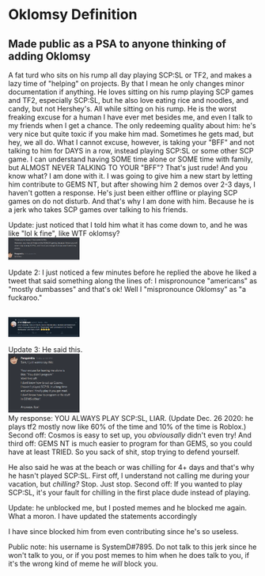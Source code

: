 # Oklomsy Definition
## Made public as a PSA to anyone thinking of adding Oklomsy
A fat turd who sits on his rump all day playing SCP:SL or TF2, and makes a lazy time of "helping" on projects. By that I mean he only changes minor documentation if anything. He loves sitting on his rump playing SCP games and TF2, especially SCP:SL, but he also love eating rice and noodles, and candy, but not Hershey's. All while sitting on his rump. He is the worst freaking excuse for a human I have ever met besides me, and even I talk to my friends when I get a chance. The only redeeming quality about him: he's very nice but quite toxic if you make him mad. Sometimes he gets mad, but hey, we all do. What I cannot excuse, however, is taking your "BFF" and not talking to him for DAYS in a row, instead playing SCP:SL or some other SCP game. I can understand having SOME time alone or SOME time with family, but ALMOST NEVER TALKING TO YOUR "BFF"? That's just rude! And you know what? I am done with it. I was going to give him a new start by letting him contribute to GEMS NT, but after showing him 2 demos over 2-3 days,  I haven't gotten a response. He's just been either offline or playing SCP games on do not disturb. And that's why I am done with him. Because he is a jerk who takes SCP games over talking to his friends.

Update: just noticed that I told him what it has come down to, and he was like "lol k fine", like WTF oklomsy?
<br><img src="wtfoklomsywhy.PNG" style="width: 15vw;"><br>

Update 2: I just noticed a few minutes before he replied the above he liked a tweet that said something along the lines of: I mispronounce "americans" as "mostly dumbasses" and that's ok! Well I "mispronounce Oklomsy" as "a fuckaroo."

<br><img src="efufbufiefebiu.PNG" style="width: 15vw;"><br>

Update 3: He said this.
<br><img src="aifsdf.PNG" style="width: 15vw;"><br>
My response: YOU ALWAYS PLAY SCP:SL, LIAR. (Update Dec. 26 2020: he plays tf2 mostly now like 60% of the time and 10% of the time is Roblox.) Second off: Cosmos is easy to set up, you *obviousally* didn't even try! And third off: GEMS NT is much easier to program for than GEMS, so you could have at least TRIED. So you sack of shit, stop trying to defend yourself.

He also said he was at the beach or was chilling for 4+ days and that's why he hasn't played SCP:SL. First off, I understand not calling me during your vacation, but *chilling?* Stop. Just stop. Second off: If you wanted to play SCP:SL, it's your fault for chilling in the first place dude instead of playing.


Update: he unblocked me, but I posted memes and he blocked me again. What a moron. I have updated the statements accordingly

I have since blocked him from even contributing since he's so useless.

Public note: his username is SystemD#7895. Do not talk to this jerk since he won't talk to you, or if you post memes to him when he does talk to you, if it's the wrong kind of meme he *will* block you.
